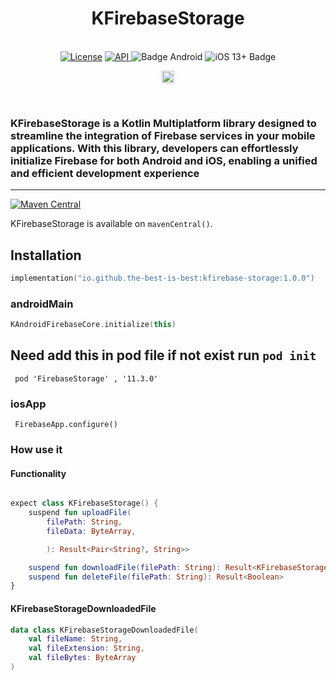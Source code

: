 <h1 align="center">KFirebaseStorage</h1><br>
<div align="center">
<a href="https://opensource.org/licenses/Apache-2.0"><img alt="License" src="https://img.shields.io/badge/License-Apache%202.0-blue.svg"/></a>
<a href="https://android-arsenal.com/api?level=21" rel="nofollow">
    <img alt="API" src="https://img.shields.io/badge/API-21%2B-brightgreen.svg?style=flat" style="max-width: 100%;">
</a>
  <img src="https://img.shields.io/badge/Platform-Android-brightgreen.svg?logo=android" alt="Badge Android" />
  <img src="https://img.shields.io/badge/iOS-13%2B-blue.svg?logo=apple" alt="iOS 13+ Badge" />

<a href="https://github.com/the-best-is-best/"><img alt="Profile" src="https://img.shields.io/badge/github-%23181717.svg?&style=for-the-badge&logo=github&logoColor=white" height="20"/></a>
</div>

<br>

### KFirebaseStorage is a Kotlin Multiplatform library designed to streamline the integration of Firebase services in your mobile applications. With this library, developers can effortlessly initialize Firebase for both Android and iOS, enabling a unified and efficient development experience

<hr>

[![Maven Central](https://img.shields.io/maven-central/v/io.github.the-best-is-best/kfirebase-core)](https://central.sonatype.com/artifact/io.github.the-best-is-best/kfirebase-core)

KFirebaseStorage is available on `mavenCentral()`.

## Installation

```kotlin
implementation("io.github.the-best-is-best:kfirebase-storage:1.0.0")
```

### androidMain

```kotlin
KAndroidFirebaseCore.initialize(this)
```

## Need add this in pod file if not exist run ` pod init `

```pod
 pod 'FirebaseStorage' , '11.3.0'
```

### iosApp

```ios
 FirebaseApp.configure()
```

### How use it

#### Functionality

```kotlin

expect class KFirebaseStorage() {
    suspend fun uploadFile(
        filePath: String,
        fileData: ByteArray,

        ): Result<Pair<String?, String>>

    suspend fun downloadFile(filePath: String): Result<KFirebaseStorageDownloadedFile?>
    suspend fun deleteFile(filePath: String): Result<Boolean>
}


```

#### KFirebaseStorageDownloadedFile

```kotlin
data class KFirebaseStorageDownloadedFile(
    val fileName: String,
    val fileExtension: String,
    val fileBytes: ByteArray
)
```
